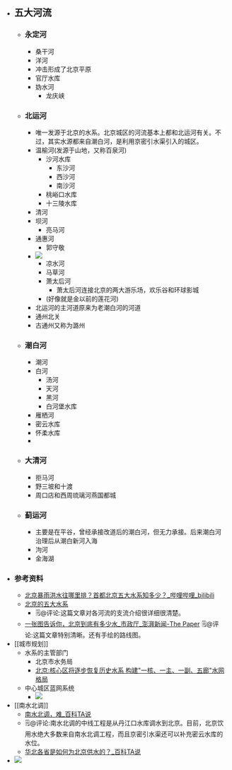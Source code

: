 - ## 五大河流
    - ### 永定河
        - 桑干河
        - 洋河
        - 冲击形成了北京平原
        - 官厅水库
        - 妫水河
            - 龙庆峡
    - ### 北运河
        - 唯一发源于北京的水系。北京城区的河流基本上都和北运河有关。不过，其实水源都来自潮白河，是利用京密引水渠引入的城区。
        - 温榆河(发源于山地，又称百泉河)
            - 沙河水库
                - 东沙河
                - 西沙河
                - 南沙河
            - 桃峪口水库
            - 十三陵水库
        - 清河
        - 坝河
            - 亮马河
        - 通惠河
            - 郭守敬
        - ![](https://firebasestorage.googleapis.com/v0/b/firescript-577a2.appspot.com/o/imgs%2Fapp%2Fxinyiheng%2FBWgnIrA4_s.png?alt=media&token=214a17d5-adf2-4b7f-ad73-34fa937186be)
            - 凉水河
            - 马草河
            - 萧太后河
                - 萧太后河连接北京的两大游乐场，欢乐谷和环球影城
            - (好像就是金以前的莲花河)
        - 北运河的主河道原来为老潮白河的河道
        - 通州北关
        - 古通州又称为潞州
    - ### 潮白河
        - 潮河
        - 白河
            - 汤河
            - 天河
            - 黑河
            - 白河堡水库
        - 雁栖河
        - 密云水库
        - 怀柔水库
        - 
    - ### 大清河
        - 拒马河
        - 野三坡和十渡
        - 周口店和西周琉璃河燕国都城
    - ### 蓟运河
        - 主要是在平谷，曾经承接改道后的潮白河，但无力承接。后来潮白河治理后从潮白新河入海
        - 泃河
        - 金海湖
- ### 参考资料
    - [北京暴雨洪水往哪里排？首都北京五大水系知多少？_哔哩哔哩_bilibili](https://www.bilibili.com/video/BV1db4y1U7HP/?spm_id_from=333.999.0.0&vd_source=3d8ccab137cc879b5f9cbc14d68843ab)
    - [北京的五大水系](https://ny.zdline.cn/h5/article/detail.do?artId=133042)
        - 🗒@评论:这篇文章对各河流的支流介绍很详细很清楚。
    - [一张图告诉你，北京到底有多少水_市政厅_澎湃新闻-The Paper](https://app.yinxiang.com/shard/s63/nl/13797828/65581cae-4827-46cb-8a9c-08828e88b7b4) 
      🗒@评论:这篇文章特别清晰。还有手绘的路线图。
- [[城市规划]]
    - 水系的主管部门
        - 北京市水务局
        - [北京:核心区将逐步恢复历史水系 构建"一核、一主、一副、五廊"水网格局](http://bj.people.com.cn/n2/2022/1110/c82846-40188707.html)
    - 中心城区蓝网系统
        - ![](https://firebasestorage.googleapis.com/v0/b/firescript-577a2.appspot.com/o/imgs%2Fapp%2Fxinyiheng%2FdmH8u8tDaf.png?alt=media&token=64684c15-2e77-4ffb-a303-c24b7a76eb63)
- [[南水北调]]
    - [南水北调，难_百科TA说](https://app.yinxiang.com/shard/s63/nl/13797828/074a0b41-ab80-4d44-b83b-e4864038046c/)
    - 🗒@评论:南水北调的中线工程是从丹江口水库调水到北京。目前，北京饮用水绝大多数来自南水北调工程，而且京密引水渠还可以补充密云水库的水位。
    - [华北各省是如何为北京供水的？_百科TA说](https://app.yinxiang.com/shard/s63/nl/13797828/d71b4fe8-241a-4454-a87b-0686e53e63d2)
- ![](https://firebasestorage.googleapis.com/v0/b/firescript-577a2.appspot.com/o/imgs%2Fapp%2Fxinyiheng%2FPnGH79CZTa.png?alt=media&token=2675e287-e799-4416-a3e6-6b564db8cbd3)
